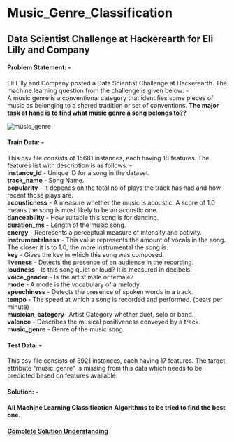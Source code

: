 # Music_Genre_Classification 
## Data Scientist Challenge at Hackerearth for Eli Lilly and Company

#### Problem Statement: -
Eli Lilly and Company posted a Data Scientist Challenge at Hackerearth. The machine learning question from the challenge is given below: - <br>
A music genre is a conventional category that identifies some pieces of music as belonging to a shared tradition or set of conventions. **The major task at hand is to find what music genre a song belongs to??**

![music_genre](https://user-images.githubusercontent.com/48447990/148086750-f4914b02-70c5-4ee2-8fe7-0ae5c3655ca3.jpg)

#### Train Data: -
This csv file consists of 15681 instances, each having 18 features. The features list with description is as follows: -<br>
**instance_id**      - Unique ID for a song in the dataset.<br>
**track_name**       - Song Name.<br>
**popularity**       - It depends on the total no of plays the track has had and how recent those plays are.<br>
**acousticness**     - A measure whether the music is acoustic. A score of 1.0 means the song is most likely to be an acoustic one.<br>
**danceability**     - How suitable this song is for dancing.<br>
**duration_ms**      - Length of the music song.<br>
**energy**           - Represents a perceptual measure of intensity and activity.<br>
**instrumentalness** - This value represents the amount of vocals in the song. The closer it is to 1.0, the more instrumental the song is.<br>
**key**              - Gives the key in which this song was composed.<br>
**liveness**         - Detects the presence of an audience in the recording.<br>
**loudness**         - Is this song quiet or loud? It is measured in decibels.<br>
**voice_gender**     - Is the artist male or female?<br>
**mode**             - A mode is the vocabulary of a melody.<br>
**speechiness**      - Detects the presence of spoken words in a track.<br>
**tempo**            - The speed at which a song is recorded and performed. (beats per minute)<br>
**musician_category**- Artist Category whether duet, solo or band.<br>
**valence**          - Describes the musical positiveness conveyed by a track.<br>
**music_genre**      - Genre of the music song.<br>


#### Test Data: -
This csv file consists of 3921 instances, each having 17 features. The target attribute "music_genre" is missing from this data which needs to be predicted based on features available.

#### Solution: -
#### All Machine Learning Classification Algorithms to be tried to find the best one.


#### [Complete Solution Understanding](https://medium.com/@pushpendrasinghcod/b2470b39f97d)
